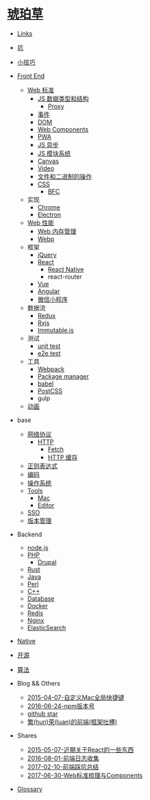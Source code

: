 # [琥珀草](INTRO.md)

* [Links](2014-05-14-links.md)
* [坑](2015-03-08-keng.md)
* [小技巧](2017-06-29-tips.md)

* [Front End](2014-05-14-frontend.md)
  * [Web 标准](2017-10-31-fe-standard.md)
    * [JS 数据类型和结构](2018-08-15-js-data.md)
      * [Proxy](2018-03-23-js-proxy.md)
    * [事件](2017-05-30-js-events.md)
    * [DOM](2018-03-22-dom.md)
    * [Web Components](2018-03-21-web-components.md)
    * [PWA](2017-07-06-pwa.md)
    * [JS 异步](2017-07-24-async.md)
    * [JS 模块系统](2017-10-10-js-module-system.md)
    * [Canvas](2017-03-21-canvas.md)
    * [Video](2017-03-13-video.md)
    * [文件和二进制的操作](2018-05-15-file.md)
    * [CSS](2017-05-30-css.md)
      * [BFC](2016-04-05-bfc.md)
  * 实现
    * [Chrome](2017-11-22-chrome.md)
    * [Electron](2017-07-13-electron.md)
  * [Web 性能](2015-12-21-performance.md)
    * [Web 内存管理](2017-02-21-js-memory.md)
    * [Webp](2016-04-28-webp.md)
  * 框架
    * [jQuery](2014-05-14-jquery.md)
    * [React](2017-05-27-react.md)
      * [React Native](2017-04-13-react-native.md)
      * react-router
    * [Vue](2017-07-26-vue.md)
    * [Angular](2014-06-21-angular.md)
    * [微信小程序](2017-06-30-wx-miniapp.md)
  * 数据流
    * [Redux](2016-03-23-redux.md)
    * [Rxjs](2017-06-28-rxjs.md)
    * [Immutable.js](2016-07-15-immutable.md)
  * 测试
    * [unit test](2017-06-02-unit-test.md)
    * [e2e test](2018-02-11-e2e-test.md)
  * 工具
    * [Webpack](2016-02-26-webpack.md)
    * [Package manager](2017-05-30-package-manager.md)
    * [babel](2017-05-30-babel.md)
    * [PostCSS](2018-06-26-postcss.md)
    * gulp
  * [动画](2017-08-11-animation.md)

* base
  * [网络协议](2017-05-26-protocol.md)
    * [HTTP](2018-05-18-http.md)
      * [Fetch](2018-05-18-fetch.md)
      * [HTTP 缓存](2016-02-24-http-cache.md)
  * [正则表达式](2014-05-14-regular-expression.md)
  * [编码](2018-03-01-encode.md)
  * [操作系统](2017-12-21-os.md)
  * [Tools](2014-09-13-tools.md)
    * [Mac](2018-06-07-mac.md)
    * [Editor](2015-12-14-editor.md)
  * [SSO](2017-07-18-sso.md)
  * [版本管理](2014-07-01-revision-control.md)

* Backend
  * [node.js](2017-07-19-nodejs.md)
  * [PHP](2014-05-14-php.md)
    * [Drupal](2014-05-14-drupal.md)
  * [Rust](2018-03-16-rust.md)
  * [Java](2014-05-14-java.md)
  * [Perl](2014-05-14-perl.md)
  * [C++](2017-11-28-cpp.md)
  * [Database](2014-05-29-database.md)
  * [Docker](2016-03-22-docker.md)
  * [Redis](2017-11-17-redis.md)
  * [Nginx](2018-06-07-nginx.md)
  * [ElasticSearch](2017-04-20-elasticsearch.md)

* [Native](2017-05-11-native.md)

* [开源](2018-06-07-open-source.md)
* [算法](2018-06-07-algorithm.md)

* Blog && Others
  * [2015-04-07-自定义Mac全局快捷键](blog/2015-04-07-自定义Mac全局快捷键.md)
  * [2016-06-24-npm版本号](blog/2016-06-24-npm版本号.md)
  * [github star](blog/2018-01-02-github-star.md)
  * [繁(hun)荣(luan)的前端(框架吐槽)](blog/2017-01-06-frameworks.md)

* Shares
  * [2015-05-07-近期关于React的一些东西](blog/2015-05-07-近期关于React的一些东西.md)
  * [2016-08-01-前端日志收集](blog/2016-08-01-前端日志收集.md)
  * [2017-02-10-前端踩坑总结](blog/2017-02-10-前端踩坑总结.md)
  * [2017-06-30-Web标准梳理与Components](blog/2017-06-30-Web标准梳理与Components.md)

* [Glossary](GLOSSARY.md)
